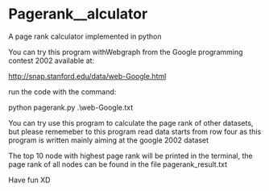 # Pagerank__alculator
A page rank calculator implemented in python

You can try this program withWebgraph from the Google programming contest 2002 available at:

http://snap.stanford.edu/data/web-Google.html

run the code with the command:

python pagerank.py .\web-Google.txt

You can try use this program to calculate the page rank of other datasets, but please rememeber to this program read data starts from row four as this program is written mainly aiming at the google 2002 dataset

The top 10 node with highest page rank will be printed in the terminal, the page rank of all nodes can be found in the file pagerank_result.txt

Have fun XD
